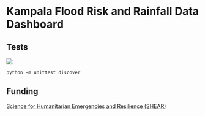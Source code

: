 # Kampala Flood Risk and Rainfall Data Dashboard

## Tests
![](https://github.com/fmcclean/shear-web/workflows/tests/badge.svg)

`python -m unittest discover`

## Funding
[Science for Humanitarian Emergencies and Resilience (SHEAR)](http://www.shear.org.uk/)

